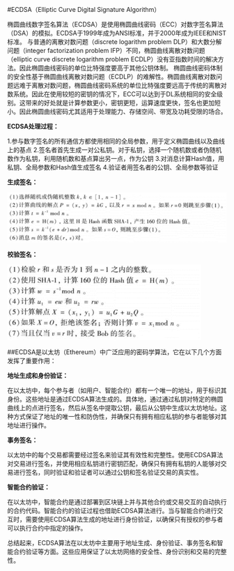 #ECDSA（Elliptic Curve Digital Signature Algorithm）

椭圆曲线数字签名算法（ECDSA）是使用椭圆曲线密码（ECC）对数字签名算法（DSA）的模拟。ECDSA于1999年成为ANSI标准，并于2000年成为IEEE和NIST标准。
与普通的离散对数问题（discrete logarithm problem DLP）和大数分解问题（integer factorization problem IFP）不同，椭圆曲线离散对数问题（elliptic curve discrete logarithm problem ECDLP）没有亚指数时间的解决方法。因此椭圆曲线密码的单位比特强度要高于其他公钥体制。
椭圆曲线密码体制的安全性基于椭圆曲线离散对数问题（ECDLP）的难解性。椭圆曲线离散对数问题远难于离散对数问题，椭圆曲线密码系统的单位比特强度要远高于传统的离散对数系统。因此在使用较短的密钥的情况下，ECC可以达到于DL系统相同的安全级别。这带来的好处就是计算参数更小，密钥更短，运算速度更快，签名也更加短小。因此椭圆曲线密码尤其适用于处理能力、存储空间、带宽及功耗受限的场合。

**ECDSA处理过程：**

1.参与数字签名的所有通信方都使用相同的全局参数，用于定义椭圆曲线以及曲线上的基点
2.签名者首先生成一对公私钥。对于私钥，选择一个随机数或者伪随机数作为私钥，利用随机数和基点算出另一点，作为公钥
3.对消息计算Hash值，用私钥、全局参数和Hash值生成签名
4.验证者用签名者的公钥、全局参数等验证

**生成签名：**

![image](https://github.com/yxh1120/Homework-group-41/blob/main/Project%2010/10-1.png)

**校验签名：**

![image](https://github.com/yxh1120/Homework-group-41/blob/main/Project%2010/10-2.png)



##ECDSA是以太坊（Ethereum）中广泛应用的密码学算法，它在以下几个方面发挥了重要作用：

**地址生成和身份验证：**

在以太坊中，每个参与者（如用户、智能合约）都有一个唯一的地址，用于标识其身份。这些地址是通过ECDSA算法生成的。具体地，通过通过私钥对特定的椭圆曲线上的点进行签名，然后从签名中提取公钥，最后从公钥中生成以太坊地址。这种方式保证了地址的唯一性和防伪性，并确保只有拥有相应私钥的参与者能够对其地址进行操作。

**事务签名：**

以太坊中的每个交易都需要经过签名来验证其有效性和完整性。使用ECDSA算法对交易进行签名，并使用相应私钥进行密钥匹配，确保只有拥有私钥的人能够对交易进行签名，同时验证和验证者可以通过公钥和签名验证交易的真实性。

**智能合约验证：**

在以太坊中，智能合约是通过部署到区块链上并与其他合约或交易交互的自动执行的合约代码。智能合约的验证过程也借助ECDSA算法进行。当与智能合约进行交互时，需要使用ECDSA算法生成的地址进行身份验证，以确保只有授权的参与者可以执行合约中指定的操作。

总结起来，ECDSA算法在以太坊中主要用于地址生成、身份验证、事务签名和智能合约验证等方面。这些应用保证了以太坊网络的安全性、身份识别和交易的完整性。
